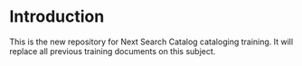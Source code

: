 # Introduction

This is the new repository for Next Search Catalog cataloging training. It will replace all previous training documents on this subject.
